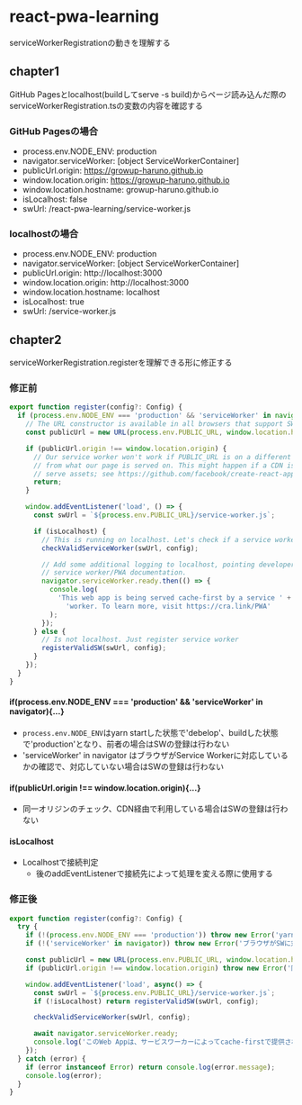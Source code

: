# react-pwa-learning
serviceWorkerRegistrationの動きを理解する

## chapter1
GitHub Pagesとlocalhost(buildしてserve -s build)からページ読み込んだ際の
serviceWorkerRegistration.tsの変数の内容を確認する

### GitHub Pagesの場合
- process.env.NODE_ENV: production
- navigator.serviceWorker:  [object ServiceWorkerContainer]
- publicUrl.origin:         https://growup-haruno.github.io
- window.location.origin:   https://growup-haruno.github.io
- window.location.hostname: growup-haruno.github.io
- isLocalhost:              false
- swUrl:                    /react-pwa-learning/service-worker.js

### localhostの場合
- process.env.NODE_ENV: production
- navigator.serviceWorker: [object ServiceWorkerContainer]
- publicUrl.origin: http://localhost:3000
- window.location.origin: http://localhost:3000
- window.location.hostname: localhost
- isLocalhost: true
- swUrl: /service-worker.js

## chapter2
serviceWorkerRegistration.registerを理解できる形に修正する

### 修正前
```typescript
export function register(config?: Config) {
  if (process.env.NODE_ENV === 'production' && 'serviceWorker' in navigator) {
    // The URL constructor is available in all browsers that support SW.
    const publicUrl = new URL(process.env.PUBLIC_URL, window.location.href);

    if (publicUrl.origin !== window.location.origin) {
      // Our service worker won't work if PUBLIC_URL is on a different origin
      // from what our page is served on. This might happen if a CDN is used to
      // serve assets; see https://github.com/facebook/create-react-app/issues/2374
      return;
    }

    window.addEventListener('load', () => {
      const swUrl = `${process.env.PUBLIC_URL}/service-worker.js`;

      if (isLocalhost) {
        // This is running on localhost. Let's check if a service worker still exists or not.
        checkValidServiceWorker(swUrl, config);

        // Add some additional logging to localhost, pointing developers to the
        // service worker/PWA documentation.
        navigator.serviceWorker.ready.then(() => {
          console.log(
            'This web app is being served cache-first by a service ' +
              'worker. To learn more, visit https://cra.link/PWA'
          );
        });
      } else {
        // Is not localhost. Just register service worker
        registerValidSW(swUrl, config);
      }
    });
  }
}
```

#### if(process.env.NODE_ENV === 'production' && 'serviceWorker' in navigator){...}
- ```process.env.NODE_ENV```はyarn startした状態で'debelop'、buildした状態で'production'となり、前者の場合はSWの登録は行わない
- 'serviceWorker' in navigator はブラウザがService Workerに対応しているかの確認で、対応していない場合はSWの登録は行わない

#### if(publicUrl.origin !== window.location.origin){...}
- 同一オリジンのチェック、CDN経由で利用している場合はSWの登録は行わない

#### isLocalhost
- Localhostで接続判定
  - 後のaddEventListenerで接続先によって処理を変える際に使用する

### 修正後
```typescript
export function register(config?: Config) {
  try {
    if (!(process.env.NODE_ENV === 'production')) throw new Error('yarn startのため、SWの登録は行いません');
    if (!('serviceWorker' in navigator)) throw new Error('ブラウザがSWに対応していないため、SWの登録は行いません');

    const publicUrl = new URL(process.env.PUBLIC_URL, window.location.href);
    if (publicUrl.origin !== window.location.origin) throw new Error('同一オリジンではないため、SWの登録は行いません');

    window.addEventListener('load', async() => {
      const swUrl = `${process.env.PUBLIC_URL}/service-worker.js`;
      if (!isLocalhost) return registerValidSW(swUrl, config);

      checkValidServiceWorker(swUrl, config);

      await navigator.serviceWorker.ready;
      console.log('このWeb Appは、サービスワーカーによってcache-firstで提供されています。');
    });
  } catch (error) {
    if (error instanceof Error) return console.log(error.message);
    console.log(error);
  }
}
```